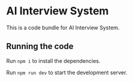 # AI Interview System

This is a code bundle for AI Interview System.

## Running the code

Run `npm i` to install the dependencies.

Run `npm run dev` to start the development server.
